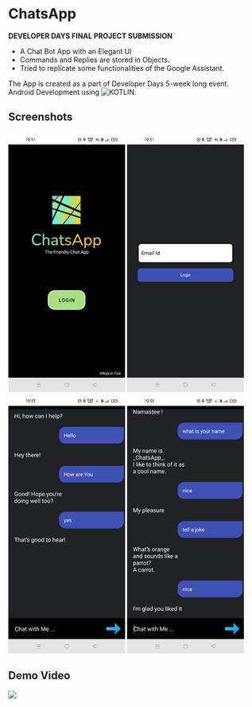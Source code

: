 # ChatsApp

**DEVELOPER DAYS FINAL PROJECT SUBMISSION**<br/>

- A Chat Bot App with an Elegant UI</br>
- Commands and Replies are stored in Objects.</br>
- Tried to replicate some functionalities of the Google Assistant.

The App is created as a part of Developer Days 5-week long event.<br/>
Android Development using ![KOTLIN](https://img.shields.io/badge/Kotlin-0095D5?&style=flat-square&logo=kotlin&logoColor=white).<br/>


## Screenshots
<p float="left">
  <img src="sshotandvid/s1.jpg" width="235">
  <img src = "sshotandvid/s2.jpg"  width = "235" >
  <img src="sshotandvid/s3.jpg" width="235">
  <img src = "sshotandvid/s4.jpg"  width = "235" >
</p>

## Demo Video
<img src="sshotandvid/recchatsapp.gif" width="250">
